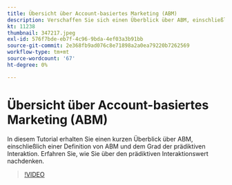 ```yaml
---
title: Übersicht über Account-basiertes Marketing (ABM)
description: Verschaffen Sie sich einen Überblick über ABM, einschließlich einer Definition von ABM und der Definition der prädiktiven Interaktionsstufe. Erfahren Sie, wie Sie über den prädiktiven Interaktionswert nachdenken.
kt: 11238
thumbnail: 347217.jpeg
exl-id: 576f7bde-eb7f-4c96-9bda-4ef03a3b91bb
source-git-commit: 2e368fb9ad076c8e71898a2a0ea79220b7262569
workflow-type: tm+mt
source-wordcount: '67'
ht-degree: 0%

---
```


# Übersicht über Account-basiertes Marketing (ABM)

In diesem Tutorial erhalten Sie einen kurzen Überblick über ABM, einschließlich einer Definition von ABM und dem Grad der prädiktiven Interaktion. Erfahren Sie, wie Sie über den prädiktiven Interaktionswert nachdenken.

>[!VIDEO](https://video.tv.adobe.com/v/347217/?quality=12&learn=on)
